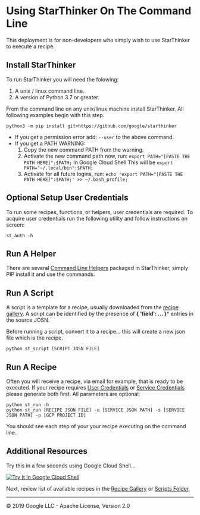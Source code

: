 # Using StarThinker On The Command Line

This deployment is for non-developers who simply wish to use StarThinker to
execute a recipe.

## Install StarThinker

To run StarThinker you will need the folowing:

1. A unix / linux command line.
2. A version of Python 3.7 or greater.

From the command line on any unix/linux machine install StarThinker.  All following examples begin with this step.

```
python3 -m pip install git+https://github.com/google/starthinker
```

- If you get a permission error add: ```--user``` to the above command.
- If you get a PATH WARNING:
  1. Copy the new command PATH from the warning.
  1. Activate the new command path now, run: ```export PATH="[PASTE THE PATH HERE]":$PATH;```
     In Google Cloud Shell This will be ```export PATH="~/.local/bin":$PATH;```
  1. Activate for all future logins, run: ```echo 'export PATH="[PASTE THE PATH HERE]":$PATH;' >> ~/.bash_profile;```

## Optional Setup User Credentials

To run some recipes, functions, or helpers, user credentials are required.  To acquire user credentials run the
following utility and follow instructions on screen:

```
st_auth -h
```

## Run A Helper

There are several [Command Line Helpers](helpers.md) packaged in StarThinker, simply PIP install it and use the commands.

## Run A Script

A script is a template for a recipe, usually downloaded from the [recipe
gallery](https://google.github.io/starthinker/).  A script can be identified by
the presence of **{ 'field': ... }*** entries in the source JOSN.

Before running a script, convert it to a recipe... this will create a new json
file which is the recipe.

```
python st_script [SCRIPT JOSN FILE]
```

## Run A Recipe

Often you will receive a recipe, via email for example, that is ready to be executed.
If your recipe requires [User Credentials](#Optional-Setup-User-Credentials) or [Service Credentials](cloud_service.md) please generate both first.
All parameters are optional:

```
python st_run -h
python st_run [RECIPE JSON FILE] -u [SERVICE JSON PATH] -s [SERVICE JSON PATH] -p [GCP PROJECT ID]
```

You should see each step of your your recipe executing on the command line.

## Additional Resources

Try this in a few seconds using Google Cloud Shell...

[![Try It In Google Cloud Shell](http://gstatic.com/cloudssh/images/open-btn.svg)](https://console.cloud.google.com/cloudshell/editor?cloudshell_tutorial=tutorials/deploy_commandline.md)

Next, review list of available recipes in the [Recipe Gallery](https://google.github.io/starthinker/) or [Scripts Folder](../scripts/).


---
&copy; 2019 Google LLC - Apache License, Version 2.0
